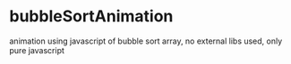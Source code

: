 # bubbleSortAnimation
animation using javascript of bubble sort array, no external libs used, only pure javascript
